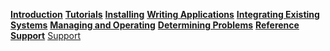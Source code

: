 **[Introduction]({{site.baseurl}}/introduction/introduction.html)**
**[Tutorials]({{site.baseurl}}/tutorials/tutorialindex.html)**
**[Installing]({{site.baseurl}}/installing/prerequisites.html)**
**[Writing Applications]({{site.baseurl}}/applications/genapp.html)**
**[Integrating Existing Systems]({{site.baseurl}}/integrating/integrating-index.html)**
**[Managing and Operating]({{site.baseurl}}/managing/participant-add.html)**
**[Determining Problems]({{site.baseurl}}/problems/diagnostics.html)**
**[Reference]({{site.baseurl}}/reference/MeetTheModules.html)**
**[Support]({{site.baseurl}}/support/index.html)**
[Support]({{site.baseurl}}/support/index.html)
